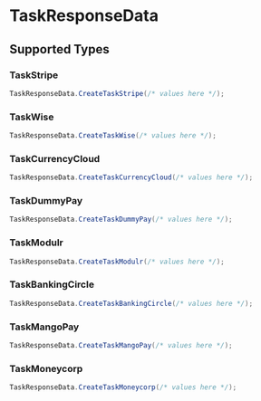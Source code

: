 # TaskResponseData


## Supported Types

### TaskStripe

```csharp
TaskResponseData.CreateTaskStripe(/* values here */);
```

### TaskWise

```csharp
TaskResponseData.CreateTaskWise(/* values here */);
```

### TaskCurrencyCloud

```csharp
TaskResponseData.CreateTaskCurrencyCloud(/* values here */);
```

### TaskDummyPay

```csharp
TaskResponseData.CreateTaskDummyPay(/* values here */);
```

### TaskModulr

```csharp
TaskResponseData.CreateTaskModulr(/* values here */);
```

### TaskBankingCircle

```csharp
TaskResponseData.CreateTaskBankingCircle(/* values here */);
```

### TaskMangoPay

```csharp
TaskResponseData.CreateTaskMangoPay(/* values here */);
```

### TaskMoneycorp

```csharp
TaskResponseData.CreateTaskMoneycorp(/* values here */);
```
